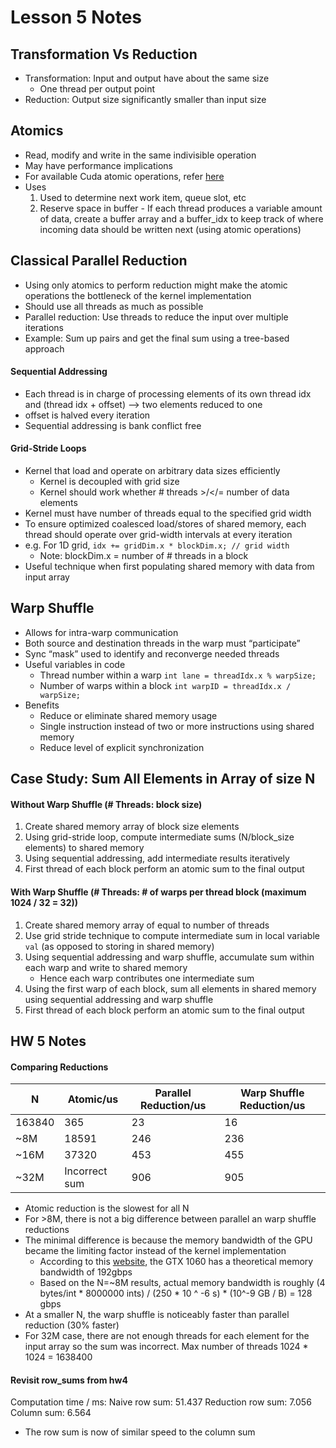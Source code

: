 # Lesson 5 Notes

## Transformation Vs Reduction

- Transformation: Input and output have about the same size
  - One thread per output point
- Reduction: Output size significantly smaller than input size

## Atomics

- Read, modify and write in the same indivisible operation
- May have performance implications
- For available Cuda atomic operations, refer [here](https://docs.nvidia.com/cuda/cuda-c-programming-guide/index.html#atomic-functions)
- Uses
    1. Used to determine next work item, queue slot, etc
    2. Reserve space in buffer
      - If each thread produces a variable amount of data, create a buffer array and a buffer_idx to keep track of where incoming data should be written next (using atomic operations)

## Classical Parallel Reduction

- Using only atomics to perform reduction might make the atomic operations the bottleneck of the kernel implementation
- Should use all threads as much as possible
- Parallel reduction: Use threads to reduce the input over multiple iterations
- Example: Sum up pairs and get the final sum using a tree-based approach

#### Sequential Addressing

- Each thread is in charge of processing elements of its own thread idx and (thread idx + offset) --> two elements reduced to one
- offset is halved every iteration
- Sequential addressing is bank conflict free

#### Grid-Stride Loops

- Kernel that load and operate on arbitrary data sizes efficiently
  - Kernel is decoupled with grid size
  - Kernel should work whether # threads >/</= number of data elements
- Kernel must have number of threads equal to the specified grid width
- To ensure optimized coalesced load/stores of shared memory, each thread should operate over grid-width intervals at every iteration
- e.g. For 1D grid, `idx += gridDim.x * blockDim.x; // grid width`
  - Note: blockDim.x = number of # threads in a block
- Useful technique when first populating shared memory with data from input array

## Warp Shuffle

- Allows for intra-warp communication
- Both source and destination threads in the warp must “participate”
- Sync “mask” used to identify and reconverge needed threads
- Useful variables in code
  - Thread number within a warp `int lane = threadIdx.x % warpSize;`
  - Number of warps within a block `int warpID = threadIdx.x / warpSize;`
- Benefits
  - Reduce or eliminate shared memory usage
  - Single instruction instead of two or more instructions using shared memory
  - Reduce level of explicit synchronization

## Case Study: Sum All Elements in Array of size N

#### Without Warp Shuffle (# Threads: block size)
1. Create shared memory array of block size elements
2. Using grid-stride loop, compute intermediate sums (N/block_size elements) to shared memory
3. Using sequential addressing, add intermediate results iteratively
4. First thread of each block perform an atomic sum to the final output

#### With Warp Shuffle (# Threads: # of warps per thread block (maximum 1024 / 32 = 32))
1. Create shared memory array of equal to number of threads
2. Use grid stride technique to compute intermediate sum in local variable `val` (as opposed to storing in shared memory)
3. Using sequential addressing and warp shuffle, accumulate sum within each warp and write to shared memory
    - Hence each warp contributes one intermediate sum
4. Using the first warp of each block, sum all elements in shared memory using sequential addressing and warp shuffle
5. First thread of each block perform an atomic sum to the final output

## HW 5 Notes

#### Comparing Reductions

|    N    | Atomic/us | Parallel Reduction/us | Warp Shuffle Reduction/us |
| ------- | --------- | --------------------- | ------------------------- |
| 163840  | 365       | 23                    | 16                        |
| ~8M     | 18591     | 246                   | 236                       |
| ~16M    | 37320     | 453                   | 455                       |
| ~32M    | Incorrect sum | 906               | 905                       |

- Atomic reduction is the slowest for all N
- For >8M, there is not a big difference between parallel an warp shuffle reductions
- The minimal difference is because the memory bandwidth of the GPU became the limiting factor instead of the kernel implementation
   - According to this [website](https://www.techspot.com/review/1209-nvidia-geforce-gtx-1060/), the GTX 1060 has a theoretical memory bandwidth of 192gbps
   - Based on the N=~8M results, actual memory bandwidth is roughly
     (4 bytes/int * 8000000 ints) / (250 * 10 ^ -6 s) * (10^-9 GB / B) = 128 gbps
- At a smaller N, the warp shuffle is noticeably faster than parallel reduction (30% faster)
- For 32M case, there are not enough threads for each element for the input array so the sum was incorrect. Max number of threads 1024 * 1024 = 1638400

#### Revisit row_sums from hw4

Computation time / ms:
Naive row sum: 51.437
Reduction row sum: 7.056
Column sum: 6.564

- The row sum is now of similar speed to the column sum

